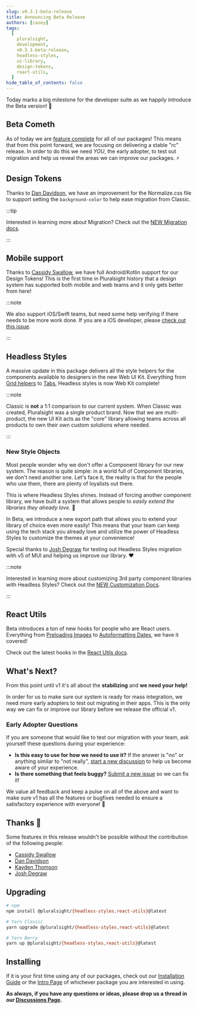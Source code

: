 ```yaml
---
slug: v0.3.1-beta-release
title: Announcing Beta Release
authors: [casey]
tags:
  [
    pluralsight,
    development,
    v0.3.1-beta-release,
    headless-styles,
    ui-library,
    design-tokens,
    react-utils,
  ]
hide_table_of_contents: false
---
```


<!-- [Docusaurus blogging features](https://docusaurus.io/docs/blog) are powered by the [blog plugin](https://docusaurus.io/docs/api/plugins/@docusaurus/plugin-content-blog). -->

Today marks a big milestone for the developer suite as we happily introduce the Beta version! :tada:

<!--truncate-->

## Beta Cometh

As of today we are [feature complete](https://github.com/pluralsight/tva/projects/2) for all of our packages! This means that from this point forward, we are focusing on delivering a stable "rc" release. In order to do this we need _YOU_, the early adopter, to test out migration and help us reveal the areas we can improve our packages. :zap:

## Design Tokens

Thanks to [Dan Davidson](https://github.com/dan-davidson-ps), we have an improvement for the Normalize.css file to support setting the `background-color` to help ease migration from Classic.

:::tip

Interested in learning more about Migration? Check out the [NEW Migration docs](https://design.pluralsight.com/docs/development/getting-started/migration).

:::

## Mobile support

Thanks to [Cassidy Swallow](https://github.com/cantocass), we have full Android/Kotlin support for our Design Tokens! This is the first time in Pluralsight history that a design system has supported both mobile and web teams and it only gets better from here!

:::note

We also support iOS/Swift teams, but need some help verifying if there needs to be more work done. If you are a iOS developer, please [check out this issue](https://github.com/pluralsight/tva/issues/724).

:::

## Headless Styles

A massive update in this package delivers all the style helpers for the components available to designers in the new Web UI Kit. Everything from [Grid helpers](https://design.pluralsight.com/docs/development/headless-styles/Grid) to [Tabs](https://design.pluralsight.com/docs/development/headless-styles/Tabs), Headless styles is now Web Kit complete!

:::note

Classic is **not** a 1:1 comparison to our current system. When Classic was created, Pluralsight was a single product brand. Now that we are multi-product, the new UI Kit acts as the "core" library allowing teams across all products to own their own custom solutions where needed.

:::

### New Style Objects

Most people wonder why we don't offer a Component library for our new system. The reason is quite simple: in a world full of Component libraries, we don't need another one. Let's face it, the reality is that for the people who use them, there are plenty of loyalists out there.

This is where Headless Styles shines. Instead of forcing another component library, we have built a system that allows people to _easily extend the libraries they already love._ :tada:

In Beta, we introduce a new export path that allows you to extend your library of choice even more easily! This means that your team can keep using the tech stack you already love and utilize the power of Headless Styles to customize the themes at your convenience!

Special thanks to [Josh Degraw](https://github.com/josh-degraw) for testing out Headless Styles migration with v5 of MUI and helping us improve our library. :heart:

:::note

Interested in learning more about customizing 3rd party component libraries with Headless Styles? Check out the [NEW Customization Docs](https://design.pluralsight.com/docs/development/headless-styles/customization/components).

:::

## React Utils

Beta introduces a ton of new hooks for people who are React users. Everything from [Preloading Images](https://design.pluralsight.com/docs/development/react-utils/use-preloaded-img) to [Autoformatting Dates](https://design.pluralsight.com/docs/development/react-utils/use-auto-format-date), we have it covered!

Check out the latest hooks in the [React Utils docs](https://design.pluralsight.com/docs/development/react-utils/use-auto-format-date).

## What's Next?

From this point until v1 it's all about the **stabilizing** and **we need your help!**

In order for us to make sure our system is ready for mass integration, we need more early adopters to test out migrating in their apps. This is the only way we can fix or improve our library before we release the official v1.

### Early Adopter Questions

If you are someone that would like to test our migration with your team, ask yourself these questions during your experience:

- **Is this easy to use for how we need to use it?** If the answer is "no" or anything similar to "not really", [start a new discussion](https://github.com/pluralsight/tva/discussions) to help us become aware of your experience.
- **Is there something that feels buggy?** [Submit a new issue](https://github.com/pluralsight/tva/issues/new?assignees=&labels=bug%2Cneeds+triage&template=bug.yml&title=%5BBug%3F%5D%3A+) so we can fix it!

We value all feedback and keep a pulse on all of the above and want to make sure v1 has all the features or bugfixes needed to ensure a satisfactory experience with everyone! :tada:

## Thanks :tada:

Some features in this release wouldn't be possible without the contribution of the following people:

- [Cassidy Swallow](https://github.com/cantocass)
- [Dan Davidson](https://github.com/dan-davidson-ps)
- [Kayden Thomson](https://github.com/kaydenthomson)
- [Josh Degraw](https://github.com/josh-degraw)

## Upgrading

```bash
# npm
npm install @pluralsight/{headless-styles,react-utils}@latest

# Yarn Classic
yarn upgrade @pluralsight/{headless-styles,react-utils}@latest

# Yarn Berry
yarn up @pluralsight/{headless-styles,react-utils}@latest
```

## Installing

If it is your first time using any of our packages, check out our
[Installation Guide](https://design.pluralsight.com/docs/development/getting-started/installation)
or the [Intro Page](https://design.pluralsight.com/docs/development/react-utils/intro)
of whichever package you are interested in using.

**As always, if you have any questions or ideas, please drop us a thread in our
[Discussions Page](https://github.com/pluralsight/tva/discussions).**
